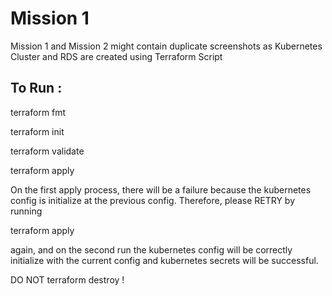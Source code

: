 # Mission 1

Mission 1 and Mission 2 might contain duplicate screenshots as Kubernetes Cluster and RDS are created using Terraform Script

## To Run :

terraform fmt

terraform init

terraform validate

terraform apply

On the first apply process, there will be a failure because the kubernetes config is initialize at the previous config. Therefore, please RETRY by running

terraform apply

again, and on the second run the kubernetes config will be correctly initialize with the current config and kubernetes secrets will be successful.

DO NOT terraform destroy !
